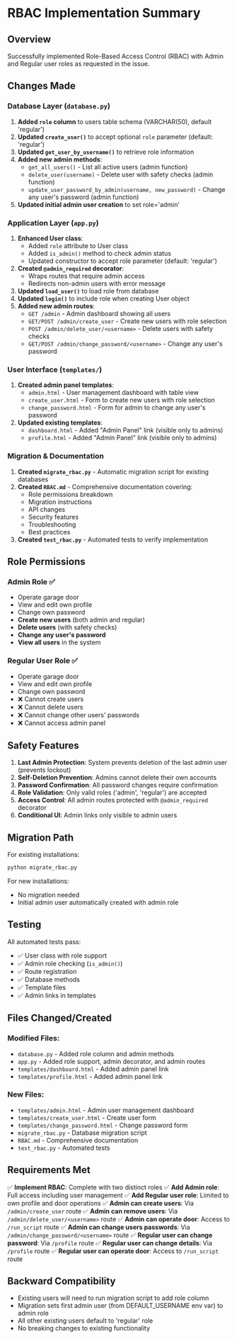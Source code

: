 # RBAC Implementation Summary

## Overview
Successfully implemented Role-Based Access Control (RBAC) with Admin and Regular user roles as requested in the issue.

## Changes Made

### Database Layer (`database.py`)
1. **Added `role` column** to users table schema (VARCHAR(50), default 'regular')
2. **Updated `create_user()`** to accept optional `role` parameter (default: 'regular')
3. **Updated `get_user_by_username()`** to retrieve role information
4. **Added new admin methods**:
   - `get_all_users()` - List all active users (admin function)
   - `delete_user(username)` - Delete user with safety checks (admin function)
   - `update_user_password_by_admin(username, new_password)` - Change any user's password (admin function)
5. **Updated initial admin user creation** to set role='admin'

### Application Layer (`app.py`)
1. **Enhanced User class**:
   - Added `role` attribute to User class
   - Added `is_admin()` method to check admin status
   - Updated constructor to accept role parameter (default: 'regular')
2. **Created `@admin_required` decorator**:
   - Wraps routes that require admin access
   - Redirects non-admin users with error message
3. **Updated `load_user()`** to load role from database
4. **Updated `login()`** to include role when creating User object
5. **Added new admin routes**:
   - `GET /admin` - Admin dashboard showing all users
   - `GET/POST /admin/create_user` - Create new users with role selection
   - `POST /admin/delete_user/<username>` - Delete users with safety checks
   - `GET/POST /admin/change_password/<username>` - Change any user's password

### User Interface (`templates/`)
1. **Created admin panel templates**:
   - `admin.html` - User management dashboard with table view
   - `create_user.html` - Form to create new users with role selection
   - `change_password.html` - Form for admin to change any user's password
2. **Updated existing templates**:
   - `dashboard.html` - Added "Admin Panel" link (visible only to admins)
   - `profile.html` - Added "Admin Panel" link (visible only to admins)

### Migration & Documentation
1. **Created `migrate_rbac.py`** - Automatic migration script for existing databases
2. **Created `RBAC.md`** - Comprehensive documentation covering:
   - Role permissions breakdown
   - Migration instructions
   - API changes
   - Security features
   - Troubleshooting
   - Best practices
3. **Created `test_rbac.py`** - Automated tests to verify implementation

## Role Permissions

### Admin Role ✅
- Operate garage door
- View and edit own profile  
- Change own password
- **Create new users** (both admin and regular)
- **Delete users** (with safety checks)
- **Change any user's password**
- **View all users** in the system

### Regular User Role ✅
- Operate garage door
- View and edit own profile
- Change own password
- ❌ Cannot create users
- ❌ Cannot delete users
- ❌ Cannot change other users' passwords
- ❌ Cannot access admin panel

## Safety Features

1. **Last Admin Protection**: System prevents deletion of the last admin user (prevents lockout)
2. **Self-Deletion Prevention**: Admins cannot delete their own accounts
3. **Password Confirmation**: All password changes require confirmation
4. **Role Validation**: Only valid roles ('admin', 'regular') are accepted
5. **Access Control**: All admin routes protected with `@admin_required` decorator
6. **Conditional UI**: Admin links only visible to admin users

## Migration Path

For existing installations:
```bash
python migrate_rbac.py
```

For new installations:
- No migration needed
- Initial admin user automatically created with admin role

## Testing

All automated tests pass:
- ✅ User class with role support
- ✅ Admin role checking (`is_admin()`)
- ✅ Route registration
- ✅ Database methods
- ✅ Template files
- ✅ Admin links in templates

## Files Changed/Created

### Modified Files:
- `database.py` - Added role column and admin methods
- `app.py` - Added role support, admin decorator, and admin routes
- `templates/dashboard.html` - Added admin panel link
- `templates/profile.html` - Added admin panel link

### New Files:
- `templates/admin.html` - Admin user management dashboard
- `templates/create_user.html` - Create user form
- `templates/change_password.html` - Change password form
- `migrate_rbac.py` - Database migration script
- `RBAC.md` - Comprehensive documentation
- `test_rbac.py` - Automated tests

## Requirements Met

✅ **Implement RBAC**: Complete with two distinct roles
✅ **Add Admin role**: Full access including user management
✅ **Add Regular user role**: Limited to own profile and door operations
✅ **Admin can create users**: Via `/admin/create_user` route
✅ **Admin can remove users**: Via `/admin/delete_user/<username>` route
✅ **Admin can operate door**: Access to `/run_script` route
✅ **Admin can change users passwords**: Via `/admin/change_password/<username>` route
✅ **Regular user can change password**: Via `/profile` route
✅ **Regular user can change details**: Via `/profile` route
✅ **Regular user can operate door**: Access to `/run_script` route

## Backward Compatibility

- Existing users will need to run migration script to add role column
- Migration sets first admin user (from DEFAULT_USERNAME env var) to admin role
- All other existing users default to 'regular' role
- No breaking changes to existing functionality
